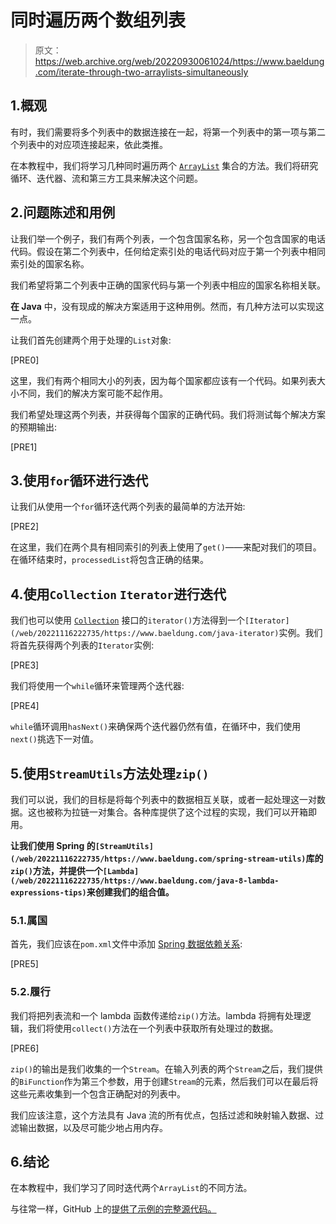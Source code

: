 # 同时遍历两个数组列表

> 原文：<https://web.archive.org/web/20220930061024/https://www.baeldung.com/iterate-through-two-arraylists-simultaneously>

## 1.概观

有时，我们需要将多个列表中的数据连接在一起，将第一个列表中的第一项与第二个列表中的对应项连接起来，依此类推。

在本教程中，我们将学习几种同时遍历两个 [`ArrayList`](/web/20221116222735/https://www.baeldung.com/java-arraylist) 集合的方法。我们将研究循环、迭代器、流和第三方工具来解决这个问题。

## 2.问题陈述和用例

让我们举一个例子，我们有两个列表，一个包含国家名称，另一个包含国家的电话代码。假设在第二个列表中，任何给定索引处的电话代码对应于第一个列表中相同索引处的国家名称。

我们希望将第二个列表中正确的国家代码与第一个列表中相应的国家名称相关联。

**在 Java** 中，没有现成的解决方案适用于这种用例。然而，有几种方法可以实现这一点。

让我们首先创建两个用于处理的`List`对象:

[PRE0]

这里，我们有两个相同大小的列表，因为每个国家都应该有一个代码。如果列表大小不同，我们的解决方案可能不起作用。

我们希望处理这两个列表，并获得每个国家的正确代码。我们将测试每个解决方案的预期输出:

[PRE1]

## 3.使用`for`循环进行迭代

让我们从使用一个`for`循环迭代两个列表的最简单的方法开始:

[PRE2]

在这里，我们在两个具有相同索引的列表上使用了`get()`——来配对我们的项目。在循环结束时，`processedList`将包含正确的结果。

## 4.使用`Collection` `Iterator`进行迭代

我们也可以使用 [`Collection`](/web/20221116222735/https://www.baeldung.com/java-collections) 接口的`iterator()`方法得到一个`[Iterator](/web/20221116222735/https://www.baeldung.com/java-iterator)`实例。我们将首先获得两个列表的`Iterator`实例:

[PRE3]

我们将使用一个`while`循环来管理两个迭代器:

[PRE4]

`while`循环调用`hasNext()`来确保两个迭代器仍然有值，在循环中，我们使用`next()`挑选下一对值。

## 5.使用`StreamUtils`方法处理`zip()`

我们可以说，我们的目标是将每个列表中的数据相互关联，或者一起处理这一对数据。这也被称为拉链一对集合。各种库提供了这个过程的实现，我们可以开箱即用。

**让我们使用 Spring 的`[StreamUtils](/web/20221116222735/https://www.baeldung.com/spring-stream-utils)`库的`zip()`方法，并提供一个`[Lambda](/web/20221116222735/https://www.baeldung.com/java-8-lambda-expressions-tips)`来创建我们的组合值。**

### 5.1.属国

首先，我们应该在`pom.xml`文件中添加 [Spring 数据依赖关系](https://web.archive.org/web/20221116222735/https://search.maven.org/artifact/org.springframework.data/spring-data-commons):

[PRE5]

### 5.2.履行

我们将把列表流和一个 lambda 函数传递给`zip()`方法。lambda 将拥有处理逻辑，我们将使用`collect()`方法在一个列表中获取所有处理过的数据。

[PRE6]

`zip()`的输出是我们收集的一个`Stream`。在输入列表的两个`Stream`之后，我们提供的`BiFunction`作为第三个参数，用于创建`Stream`的元素，然后我们可以在最后将这些元素收集到一个包含正确配对的列表中。

我们应该注意，这个方法具有 Java 流的所有优点，包括过滤和映射输入数据、过滤输出数据，以及尽可能少地占用内存。

## 6.结论

在本教程中，我们学习了同时迭代两个`ArrayList`的不同方法。

与往常一样，GitHub 上的[提供了示例的完整源代码。](https://web.archive.org/web/20221116222735/https://github.com/eugenp/tutorials/tree/master/core-java-modules/core-java-collections-list-4)